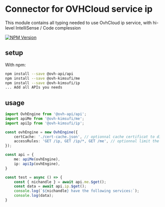 # Connector for OVHCloud service ip

This module contains all typing needed to use OvhCloud ip service, with hi-level IntelliSense / Code complession

[![NPM Version](https://img.shields.io/npm/v/@ovh-kimsufi/ip.svg?style=flat)](https://www.npmjs.org/package/@ovh-kimsufi/ip)

## setup

With npm:
````bash
npm install --save @ovh-api/api
npm install --save @ovh-kimsufi/me
npm install --save @ovh-kimsufi/ip
... Add all APIs you needs
````

## usage

````typescript
import OvhEngine from '@ovh-api/api';
import apiMe from '@ovh-kimsufi/me';
import apiIp from '@ovh-kimsufi/ip';

const ovhEngine = new OvhEngine({ 
    certCache: './cert-cache.json', // optionnal cache certificat to disk
    accessRules: 'GET /ip, GET /ip/*, GET /me', // optionnal limit the requested privileges.
});

const api = {
    me: apiMe(ovhEngine),
    ip: apiIp(ovhEngine),
}

const test = async () => {
    const { nichandle } = await api.me.$get();
    const data = await api.ip.$get();
    console.log(`${nichandle} have the following services:`);
    console.log(data);
}

````